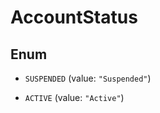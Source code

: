 

# AccountStatus

## Enum


* `SUSPENDED` (value: `"Suspended"`)

* `ACTIVE` (value: `"Active"`)



